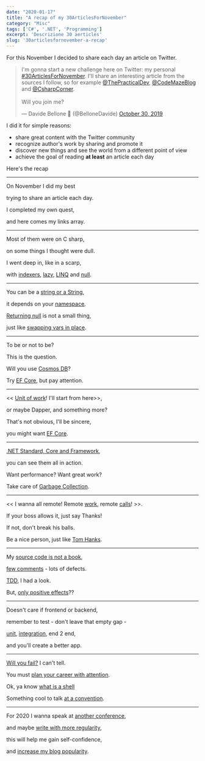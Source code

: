 ```yaml
---
date: "2020-01-17"
title: "A recap of my 30ArticlesForNovember"
category: "Misc"
tags: ['C#', '.NET', 'Programming']
excerpt: 'Descrizione 30 aerticles'
slug: '30articlesfornovember-a-recap'
---
```


For this November I decided to share each day an article on Twitter.

<blockquote class="twitter-tweet"><p lang="en" dir="ltr">I&#39;m gonna start a new challenge here on Twitter: my personal <a href="https://twitter.com/hashtag/30ArticlesForNovember?src=hash&amp;ref_src=twsrc%5Etfw">#30ArticlesForNovember</a>. I&#39;ll share an interesting article from the sources I follow, so for example <a href="https://twitter.com/ThePracticalDev?ref_src=twsrc%5Etfw">@ThePracticalDev</a>, <a href="https://twitter.com/CodeMazeBlog?ref_src=twsrc%5Etfw">@CodeMazeBlog</a> and <a href="https://twitter.com/CsharpCorner?ref_src=twsrc%5Etfw">@CsharpCorner</a>.<br><br>Will you join me?</p>&mdash; Davide Bellone 🐧 (@BelloneDavide) <a href="https://twitter.com/BelloneDavide/status/1189474483503022081?ref_src=twsrc%5Etfw">October 30, 2019</a></blockquote> <script async src="https://platform.twitter.com/widgets.js" charset="utf-8"></script>


I did it for simple reasons:

*  share great content with the Twitter community
*  recognize author's work by sharing and promote it
*  discover new things and see the world from a different point of view
*  achieve the goal of reading __at least__ an article each day 


Here's the recap

----
On November I did my best 

trying to share an article each day.

I completed my own quest, 

and here comes my links array.  

---

Most of them were on C sharp, 

on some things I thought were dull.

I went deep in, like in a scarp, 

with [indexers](https://csharp-station.com/Tutorial/CSharp/Lesson11), [lazy](https://www.c-sharpcorner.com/article/top-7-least-known-but-important-c-sharp-features/), [LINQ](https://blog.quadiontech.com/5-c-features-that-will-help-you-to-understand-linq-bca495cd3fb8) and [null](https://mikaelkoskinen.net/post/subtle-csharp-bug-null-conditional-operator-any-false).

---

You can be a [string or a String](https://blog.paranoidcoding.com/2019/04/08/string-vs-String-is-not-about-style.html),

it depends on your [namespace](https://medium.com/@morgankenyon/under-the-hood-of-c-alias-types-and-namespaces-82504a02660e).

[Returning null](https://odetocode.com/blogs/scott/archive/2019/08/07/think-twice-before-returning-null.aspx) is not a small thing, 

just like [swapping vars in place](https://dev.to/mortoray/terrible-interview-question-swap-variables-without-a-temporary-22jp).


---

To be or not to be?

This is the question. 

Will you use [Cosmos DB](https://dev.to/petereysermans/things-i-wish-i-knew-before-i-got-started-with-cosmosdb-4o05)?

Try [EF Core](https://www.thereformedprogrammer.net/an-in-depth-study-of-cosmos-db-and-ef-core-3-0-database-provider), but pay attention.

---
<< [Unit of work](https://gunnarpeipman.com/ef-core-repository-unit-of-work/)! I'll start from here>>, 

or maybe Dapper, and something more?

That's not obvious, I'll be sincere, 

you might want [EF Core](https://exceptionnotfound.net/dapper-vs-entity-framework-core-query-performance-benchmarking-2019/).

---
[.NET Standard, Core and Framework](https://code-maze.com/differences-between-net-framework-net-core-and-net-standard/), 

you can see them all in action. 

Want performance? Want great work?

Take care of [Garbage Collection](https://docs.microsoft.com/en-us/aspnet/core/performance/memory?view=aspnetcore-3.0).

---
<< I wanna all remote! Remote [work](https://doist.com/blog/mental-health-and-remote-work), remote [calls](https://devblogs.microsoft.com/aspnet/grpc-vs-http-apis/)! >>. 

If your boss allows it, just say Thanks!

If not, don't break his balls.

Be a nice person, just like [Tom Hanks](https://www.nytimes.com/2019/11/13/movies/tom-hanks-mister-rogers.html).

---

My [source code is not a book](https://dev.to/snj/learn-from-source-code-4d1o), 

[few comments](https://www.red-gate.com/simple-talk/opinion/opinion-pieces/fighting-evil-code-comments-comments/) - lots of defects.

[TDD](https://techblog.holidaycheck.com/post/2018/01/02/testing-code-that-isnt-there-yet), I had a look.

But, [only positive effects](https://www.microsoft.com/en-us/research/blog/exploding-software-engineering-myths/)??

--- 

Doesn't care if frontend or backend, 

remember to test - don't leave that empty gap -

[unit](https://blog.usejournal.com/lean-testing-or-why-unit-tests-are-worse-than-you-think-b6500139a009), [integration](https://kentcdodds.com/blog/write-tests), end 2 end, 

and you'll create a better app.

---


[Will you fail?](https://jamesclear.com/3-stages-of-failure) I can't tell.

You must [plan your career with attention](https://medium.com/better-programming/you-need-to-design-your-programming-career-f3d0b9803ca4). 

Ok, ya know [what is a shell](https://www.hanselman.com/blog/WhatsTheDifferenceBetweenAConsoleATerminalAndAShell.aspx)

Something cool to talk [at a convention](https://dev.to/nspinazz89/12-tips-to-maximize-your-experience-at-a-tech-conference-5dkj).

---

For 2020 I wanna speak at [another conference](https://code4it.wordpress.com/2019/10/20/thoughts-after-my-very-first-public-speech/),

and maybe [write with more regularity](https://www.ilonacodes.com/blog/most-common-blogging-mistakes-of-beginner-bloggers/), 

this will help me gain self-confidence,

and [increase my blog popularity](https://dev.to/brandonskerritt/how-to-go-from-3-views-to-1-000-308-30a9).
